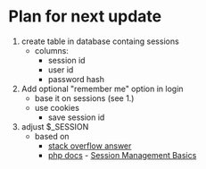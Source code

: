 # Plan for next update
1. create table in database containg sessions
    - columns:
        - session id
        - user id
        - password hash
2. Add optional "remember me" option in login
    - base it on sessions (see 1.)
    - use cookies
        - save session id
3. adjust $_SESSION
    - based on
        - [stack overflow answer](https://stackoverflow.com/a/10165602)
        - [php docs](https://www.php.net/manual) - [Session Management Basics](https://www.php.net/manual/en/features.session.security.management.php)
